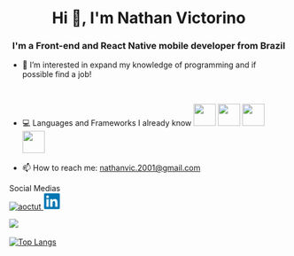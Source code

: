 <h1 align="center">Hi 👋, I'm Nathan Victorino</h1>
<h3 align="center">I'm a Front-end and React Native mobile developer from Brazil</h3>

- 👀 I’m interested in expand my knowledge of programming and if possible find a job!
 <img src="https://media2.giphy.com/media/RbDKaczqWovIugyJmW/giphy.gif" alt="">

- 💻 Languages and Frameworks I already know <img src="https://cdn.jsdelivr.net/gh/devicons/devicon/icons/html5/html5-original.svg"  width="40" height="40" /> <img src="https://cdn.jsdelivr.net/gh/devicons/devicon/icons/css3/css3-original.svg"  width="40" height="40" /> <img src="https://cdn.jsdelivr.net/gh/devicons/devicon/icons/javascript/javascript-original.svg" width="40" height="40"/> <img src= "https://cdn4.iconfinder.com/data/icons/logos-3/600/React.js_logo-512.png" height="40" width="40" />

- 📫 How to reach me: nathanvic.2001@gmail.com


Social Medias <br>
<a href="https://instagram.com/nathanvictorino" target="blank">
    <img src="https://vectorlogo.zone/logos/instagram/instagram-icon.svg" alt="aoctut" height="30" />
  </a>
  <a href="https://linkedin.com/in/nathanvictorino" target="blank">
    <img src="https://github.com/devicons/devicon/blob/master/icons/linkedin/linkedin-original.svg" alt="alexandroc" height="30" />
 <a/>

<!---
nachef/nachef is a ✨ special ✨ repository because its `README.md` (this file) appears on your GitHub profile.
You can click the Preview link to take a look at your changes.
--->

<div>
<a href="https://github.com/nachef>
<img height="180em" src="https://github-readme-stats.vercel.app/api/top-langs/?username=nachef&layout=compact&langs_count=7&theme=dark"/>
<img height="180em" src="https://github-readme-stats.vercel.app/api?username=nachef&show_icons=true&theme=dracula&include_all_commits=true&count_private=true"/>
</div> 
                                                                                                                           
[![Top Langs](https://github-readme-stats.vercel.app/api/top-langs/?username=nachef)](https://github.com/nachef/github-readme-stats)
